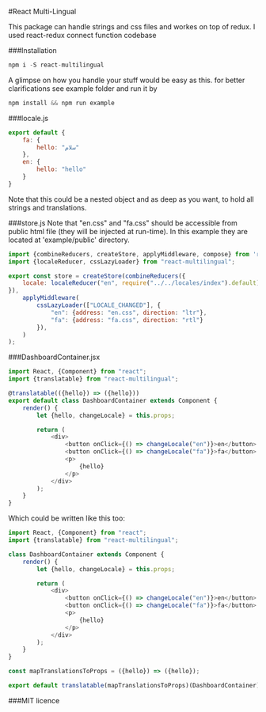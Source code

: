 #React Multi-Lingual

This package can handle strings and css files and workes on top of redux. 
I used react-redux connect function codebase

###Installation
```s
npm i -S react-multilingual
```

A glimpse on how you handle your stuff would be easy as this. 
for better clarifications see example folder and run it by
```js
npm install && npm run example
```

###locale.js
```js
export default {
	fa: {
		hello: "سلام"
	},
	en: {
		hello: "hello"
	}
}
```
Note that this could be a nested object and as deep as you want, to hold all strings and translations.

###store.js
Note that "en.css" and "fa.css" should be accessible from public html file (they will be injected at run-time). 
In this example they are located at 'example/public' directory.
```js
import {combineReducers, createStore, applyMiddleware, compose} from 'redux';
import {localeReducer, cssLazyLoader} from "react-multilingual";

export const store = createStore(combineReducers({
	locale: localeReducer("en", require("../../locales/index").default)
}), 
	applyMiddleware(
		cssLazyLoader(["LOCALE_CHANGED"], {
			"en": {address: "en.css", direction: "ltr"},
			"fa": {address: "fa.css", direction: "rtl"}
		}),
	)
);
```

###DashboardContainer.jsx
```js
import React, {Component} from "react";
import {translatable} from "react-multilingual";

@translatable(({hello}) => ({hello}))
export default class DashboardContainer extends Component {
	render() {
		let {hello, changeLocale} = this.props;

		return (
			<div>
				<button onClick={() => changeLocale("en")}>en</button>
				<button onClick={() => changeLocale("fa")}>fa</button>
				<p>
					{hello}
				</p>
			</div>
		);
	}
}
```
Which could be written like this too:
```js
import React, {Component} from "react";
import {translatable} from "react-multilingual";

class DashboardContainer extends Component {
	render() {
		let {hello, changeLocale} = this.props;

		return (
			<div>
				<button onClick={() => changeLocale("en")}>en</button>
				<button onClick={() => changeLocale("fa")}>fa</button>
				<p>
					{hello}
				</p>
			</div>
		);
	}
}

const mapTranslationsToProps = ({hello}) => ({hello});

export default translatable(mapTranslationsToProps)(DashboardContainer);
```

###MIT licence
  
